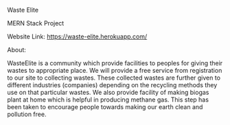 Waste Elite

MERN Stack Project

Website Link: https://waste-elite.herokuapp.com/

About:

WasteElite is a community which provide facilities to peoples for giving their
wastes to appropriate place. We will provide a free service from registration to
our site to collecting wastes. These collected wastes are further given to
different industries (companies) depending on the recycling methods they use
on that particular wastes. We also provide facility of making biogas plant at
home which is helpful in producing methane gas. This step has been taken to
encourage people towards making our earth clean and pollution free.
